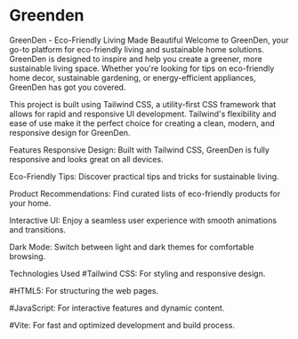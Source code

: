 # Greenden
GreenDen - Eco-Friendly Living Made Beautiful
Welcome to GreenDen, your go-to platform for eco-friendly living and sustainable home solutions. GreenDen is designed to inspire and help you create a greener, more sustainable living space. Whether you're looking for tips on eco-friendly home decor, sustainable gardening, or energy-efficient appliances, GreenDen has got you covered.

This project is built using Tailwind CSS, a utility-first CSS framework that allows for rapid and responsive UI development. Tailwind's flexibility and ease of use make it the perfect choice for creating a clean, modern, and responsive design for GreenDen.

Features
Responsive Design: Built with Tailwind CSS, GreenDen is fully responsive and looks great on all devices.

Eco-Friendly Tips: Discover practical tips and tricks for sustainable living.

Product Recommendations: Find curated lists of eco-friendly products for your home.

Interactive UI: Enjoy a seamless user experience with smooth animations and transitions.

Dark Mode: Switch between light and dark themes for comfortable browsing.

Technologies Used
#Tailwind CSS: For styling and responsive design.

#HTML5: For structuring the web pages.

#JavaScript: For interactive features and dynamic content.

#Vite: For fast and optimized development and build process.


